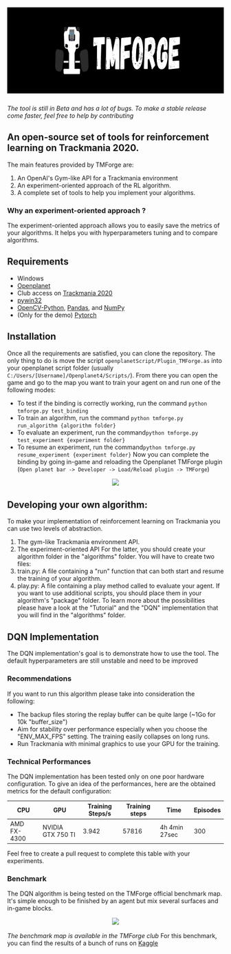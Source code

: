 # <img src="./medias/TMForge_Banner.png" width="1000" height="200" />
*The tool is still in Beta and has a lot of bugs. To make a stable release come faster, feel free to help by contributing*<br>

## An open-source set of tools for reinforcement learning on Trackmania 2020.
The main features provided by TMForge are:
1. An OpenAI's Gym-like API for a Trackmania environment
2. An experiment-oriented approach of the RL algorithm.
3. A complete set of tools to help you implement your algorithms.

### Why an experiment-oriented approach ?
The experiment-oriented approach allows you to easily save the metrics of your algorithms. It helps you with hyperparameters tuning and to compare algorithms.

## Requirements
- Windows
- [Openplanet](https://openplanet.nl/)
- Club access on [Trackmania 2020](https://www.ubisoft.com/fr-fr/game/trackmania/trackmania)
- [pywin32](https://pypi.org/project/pywin32/)
- [OpenCV-Python](https://pypi.org/project/opencv-python/), [Pandas](https://pandas.pydata.org/), and [NumPy](https://numpy.org/)
- (Only for the demo) [Pytorch](https://pytorch.org/get-started/locally/)

## Installation
Once all the requirements are satisfied, you can clone the repository. The only thing to do is move the script `openplanetScript/Plugin_TMForge.as` into your openplanet script folder (usually `C:/Users/[Username]/Openplanet4/Scripts/`).
From there you can open the game and go to the map you want to train your agent on and run one of the following modes:
- To test if the binding is correctly working, run the command `python tmforge.py test_binding`
- To train an algorithm, run the command `python tmforge.py run_algorithm {algorithm folder}`
- To evaluate an experiment, run the command`python tmforge.py test_experiment {experiment folder}`
- To resume an experiment, run the command`python tmforge.py resume_experiment {experiment folder}`
Now you can complete the binding by going in-game and reloading the Openplanet TMForge plugin (`Open planet bar -> Developer -> Load/Reload plugin -> TMForge`)
<p align="center">
  <img src="https://i.imgur.com/KMQhCGF.png" /><br>
</p>

## Developing your own algorithm:
To make your implementation of reinforcement learning on Trackmania you can use two levels of abstraction.
1. The gym-like Trackmania environment API.
2. The experiment-oriented API
For the latter, you should create your algorithm folder in the "algorithms" folder. You will have to create two files:
1. train.py: A file containing a "run" function that can both start and resume the training of your algorithm.
2. play.py: A file containing a play method called to evaluate your agent.
If you want to use additional scripts, you should place them in your algorithm's "package" folder.
To learn more about the possibilities please have a look at the "Tutorial" and the "DQN" implementation that you will find in the "algorithms" folder.

## DQN Implementation
The DQN implementation's goal is to demonstrate how to use the tool. The default hyperparameters are still unstable and need to be improved

### Recommendations
If you want to run this algorithm please take into consideration the following:
- The backup files storing the replay buffer can be quite large (~1Go for 10k "buffer_size")
- Aim for stability over performance especially when you choose the "ENV_MAX_FPS" setting. The training easily collapses on long runs.
- Run Trackmania with minimal graphics to use your GPU for the training.

### Technical Performances
The DQN implementation has been tested only on one poor hardware configuration. To give an idea of the performances, here are the obtained metrics for the default configuration:

| CPU               | GPU               | Training Steps/s | Training steps     | Time               | Episodes           |
| ----------------- | ----------------- | ---------------- | ------------------ | ------------------ | ------------------ |
| AMD FX-4300       | NVIDIA GTX 750 TI | 3.942            | 57816              | 4h 4min 27sec      | 300                |

Feel free to create a pull request to complete this table with your experiments.

### Benchmark
The DQN algorithm is being tested on the TMForge official benchmark map. It's simple enough to be finished by an agent but mix several surfaces and in-game blocks.
<p align="center">
  <img src="https://i.imgur.com/QofS9Mz.png" /><br>
</p>

*The benchmark map is available in the TMForge club*
 For this benchmark, you can find the results of a bunch of runs on [Kaggle](https://www.kaggle.com/wolfy73/trackmania-dqn-results-analysis)
